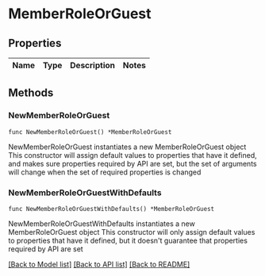 # MemberRoleOrGuest

## Properties

Name | Type | Description | Notes
------------ | ------------- | ------------- | -------------

## Methods

### NewMemberRoleOrGuest

`func NewMemberRoleOrGuest() *MemberRoleOrGuest`

NewMemberRoleOrGuest instantiates a new MemberRoleOrGuest object
This constructor will assign default values to properties that have it defined,
and makes sure properties required by API are set, but the set of arguments
will change when the set of required properties is changed

### NewMemberRoleOrGuestWithDefaults

`func NewMemberRoleOrGuestWithDefaults() *MemberRoleOrGuest`

NewMemberRoleOrGuestWithDefaults instantiates a new MemberRoleOrGuest object
This constructor will only assign default values to properties that have it defined,
but it doesn't guarantee that properties required by API are set


[[Back to Model list]](../README.md#documentation-for-models) [[Back to API list]](../README.md#documentation-for-api-endpoints) [[Back to README]](../README.md)


